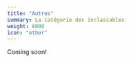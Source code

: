 ```yaml
---
title: "Autres"
summary: La catégorie des inclassables
weight: 8000
icon: "other"
---
```


Coming soon!
